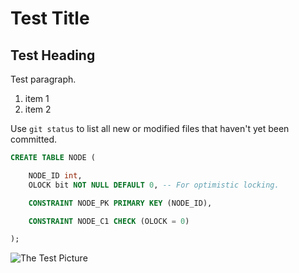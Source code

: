 # Test Title

## Test Heading

Test paragraph.

1. item 1
1. item 2

Use `git status` to list all new or modified files that haven't yet been committed.

```sql
CREATE TABLE NODE (

    NODE_ID int,
    OLOCK bit NOT NULL DEFAULT 0, -- For optimistic locking.

    CONSTRAINT NODE_PK PRIMARY KEY (NODE_ID),

    CONSTRAINT NODE_C1 CHECK (OLOCK = 0)

);
```

![The Test Picture](/TestPic.png)
